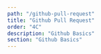 ```yaml
---
path: "/github-pull-request"
title: "Github Pull Request"
order: "4C"
description: "Github Basics"
section: "Github Basics"
---
```

